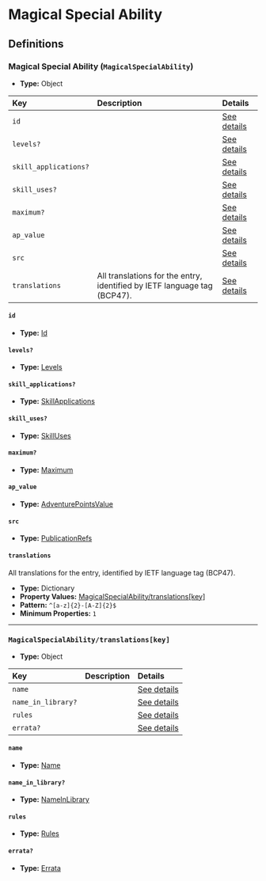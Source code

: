 # Magical Special Ability

## Definitions

### <a name="MagicalSpecialAbility"></a> Magical Special Ability (`MagicalSpecialAbility`)

- **Type:** Object

Key | Description | Details
:-- | :-- | :--
`id` |  | <a href="#MagicalSpecialAbility/id">See details</a>
`levels?` |  | <a href="#MagicalSpecialAbility/levels">See details</a>
`skill_applications?` |  | <a href="#MagicalSpecialAbility/skill_applications">See details</a>
`skill_uses?` |  | <a href="#MagicalSpecialAbility/skill_uses">See details</a>
`maximum?` |  | <a href="#MagicalSpecialAbility/maximum">See details</a>
`ap_value` |  | <a href="#MagicalSpecialAbility/ap_value">See details</a>
`src` |  | <a href="#MagicalSpecialAbility/src">See details</a>
`translations` | All translations for the entry, identified by IETF language tag (BCP47). | <a href="#MagicalSpecialAbility/translations">See details</a>

#### <a name="MagicalSpecialAbility/id"></a> `id`

- **Type:** <a href="../_Activatable.md#Id">Id</a>

#### <a name="MagicalSpecialAbility/levels"></a> `levels?`

- **Type:** <a href="../_Activatable.md#Levels">Levels</a>

#### <a name="MagicalSpecialAbility/skill_applications"></a> `skill_applications?`

- **Type:** <a href="../_Activatable.md#SkillApplications">SkillApplications</a>

#### <a name="MagicalSpecialAbility/skill_uses"></a> `skill_uses?`

- **Type:** <a href="../_Activatable.md#SkillUses">SkillUses</a>

#### <a name="MagicalSpecialAbility/maximum"></a> `maximum?`

- **Type:** <a href="../_Activatable.md#Maximum">Maximum</a>

#### <a name="MagicalSpecialAbility/ap_value"></a> `ap_value`

- **Type:** <a href="../_Activatable.md#AdventurePointsValue">AdventurePointsValue</a>

#### <a name="MagicalSpecialAbility/src"></a> `src`

- **Type:** <a href="../source/_PublicationRef.md#PublicationRefs">PublicationRefs</a>

#### <a name="MagicalSpecialAbility/translations"></a> `translations`

All translations for the entry, identified by IETF language tag (BCP47).

- **Type:** Dictionary
- **Property Values:** <a href="#MagicalSpecialAbility/translations[key]">MagicalSpecialAbility/translations[key]</a>
- **Pattern:** `^[a-z]{2}-[A-Z]{2}$`
- **Minimum Properties:** `1`

---

### <a name="MagicalSpecialAbility/translations[key]"></a> `MagicalSpecialAbility/translations[key]`

- **Type:** Object

Key | Description | Details
:-- | :-- | :--
`name` |  | <a href="#MagicalSpecialAbility/translations[key]/name">See details</a>
`name_in_library?` |  | <a href="#MagicalSpecialAbility/translations[key]/name_in_library">See details</a>
`rules` |  | <a href="#MagicalSpecialAbility/translations[key]/rules">See details</a>
`errata?` |  | <a href="#MagicalSpecialAbility/translations[key]/errata">See details</a>

#### <a name="MagicalSpecialAbility/translations[key]/name"></a> `name`

- **Type:** <a href="../_Activatable.md#Name">Name</a>

#### <a name="MagicalSpecialAbility/translations[key]/name_in_library"></a> `name_in_library?`

- **Type:** <a href="../_Activatable.md#NameInLibrary">NameInLibrary</a>

#### <a name="MagicalSpecialAbility/translations[key]/rules"></a> `rules`

- **Type:** <a href="../_Activatable.md#Rules">Rules</a>

#### <a name="MagicalSpecialAbility/translations[key]/errata"></a> `errata?`

- **Type:** <a href="../source/_Erratum.md#Errata">Errata</a>
